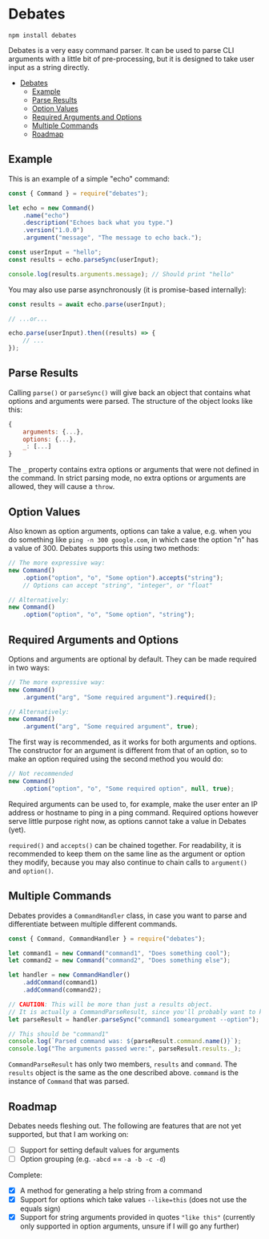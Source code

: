 # Debates

```
npm install debates
```

Debates is a very easy command parser. It can be used to parse CLI arguments with a little bit of pre-processing, but it is designed to take user input as a string directly.

- [Debates](#debates)
  - [Example](#example)
  - [Parse Results](#parse-results)
  - [Option Values](#option-values)
  - [Required Arguments and Options](#required-arguments-and-options)
  - [Multiple Commands](#multiple-commands)
  - [Roadmap](#roadmap)

## Example
This is an example of a simple "echo" command:
```JavaScript
const { Command } = require("debates");

let echo = new Command()
	.name("echo")
	.description("Echoes back what you type.")
	.version("1.0.0")
	.argument("message", "The message to echo back.");

const userInput = "hello";
const results = echo.parseSync(userInput);

console.log(results.arguments.message); // Should print "hello"
```

You may also use parse asynchronously (it is promise-based internally):
```JavaScript
const results = await echo.parse(userInput);

// ...or...

echo.parse(userInput).then((results) => {
	// ...
});
```

## Parse Results
Calling `parse()` or `parseSync()` will give back an object that contains what options and arguments were parsed. The structure of the object looks like this:
```JavaScript
{
	arguments: {...},
	options: {...},
	_: [...]
}
```

The `_` property contains extra options or arguments that were not defined in the command. In strict parsing mode, no extra options or arguments are allowed, they will cause a `throw`.

## Option Values
Also known as option arguments, options can take a value, e.g. when you do something like `ping -n 300 google.com`, in which case the option "n" has a value of 300. Debates supports this using two methods:
```JavaScript
// The more expressive way:
new Command()
	.option("option", "o", "Some option").accepts("string");
	// Options can accept "string", "integer", or "float"

// Alternatively:
new Command()
	.option("option", "o", "Some option", "string");
```

## Required Arguments and Options
Options and arguments are optional by default. They can be made required in two ways:
```JavaScript
// The more expressive way:
new Command()
	.argument("arg", "Some required argument").required();

// Alternatively:
new Command()
	.argument("arg", "Some required argument", true);
```

The first way is recommended, as it works for both arguments and options. The constructor for an argument is different from that of an option, so to make an option required using the second method you would do:
```JavaScript
// Not recommended
new Command()
	.option("option", "o", "Some required option", null, true);
```

Required arguments can be used to, for example, make the user enter an IP address or hostname to ping in a ping command. Required options however serve little purpose right now, as options cannot take a value in Debates (yet).

`required()` and `accepts()` can be chained together. For readability, it is recommended to keep them on the same line as the argument or option they modify, because you may also continue to chain calls to `argument()` and `option()`.

## Multiple Commands
Debates provides a `CommandHandler` class, in case you want to parse and differentiate between multiple different commands.
```JavaScript
const { Command, CommandHandler } = require("debates");

let command1 = new Command("command1", "Does something cool");
let command2 = new Command("command2", "Does something else");

let handler = new CommandHandler()
	.addCommand(command1)
	.addCommand(command2);

// CAUTION: This will be more than just a results object.
// It is actually a CommandParseResult, since you'll probably want to know which command was parsed.
let parseResult = handler.parseSync("command1 someargument --option");

// This should be "command1"
console.log(`Parsed command was: ${parseResult.command.name()}`);
console.log("The arguments passed were:", parseResult.results._);
```

`CommandParseResult` has only two members, `results` and `command`. The `results` object is the same as the one described above. `command` is the instance of `Command` that was parsed.

## Roadmap
Debates needs fleshing out. The following are features that are not yet supported, but that I am working on:
- [ ] Support for setting default values for arguments
- [ ] Option grouping (e.g. `-abcd` == `-a -b -c -d`)

Complete:
- [x] A method for generating a help string from a command
- [x] Support for options which take values `--like=this` (does not use the equals sign)
- [x] Support for string arguments provided in quotes `"like this"` (currently only supported in option arguments, unsure if I will go any further)